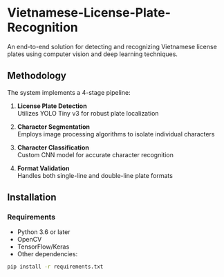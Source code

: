 # Vietnamese-License-Plate-Recognition

An end-to-end solution for detecting and recognizing Vietnamese license plates using computer vision and deep learning techniques.

## Methodology

The system implements a 4-stage pipeline:

1. **License Plate Detection**  
   Utilizes YOLO Tiny v3 for robust plate localization

2. **Character Segmentation**  
   Employs image processing algorithms to isolate individual characters

3. **Character Classification**  
   Custom CNN model for accurate character recognition

4. **Format Validation**  
   Handles both single-line and double-line plate formats

## Installation

### Requirements
- Python 3.6 or later
- OpenCV
- TensorFlow/Keras
- Other dependencies:

```bash
pip install -r requirements.txt

